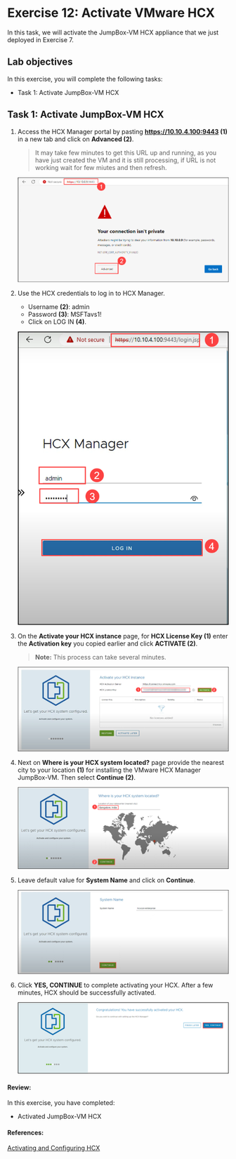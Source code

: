 # Exercise 12: Activate VMware HCX

In this task, we will activate the JumpBox-VM HCX appliance that we just deployed in Exercise 7.

## Lab objectives

In this exercise, you will complete the following tasks:

+ Task 1: Activate JumpBox-VM HCX

## Task 1: Activate JumpBox-VM HCX

1. Access the HCX Manager portal by pasting **https://10.10.4.100:9443 (1)** in a new tab and click on **Advanced (2)**.
   > It may take few minutes to get this URL up and running, as you have just created the VM and it is still processing, if URL is not working wait for few miutes and then refresh.
   
   ![](../Images/accessportal.png)

2. Use the HCX credentials to log in to HCX Manager.
   
   - Username **(2)**: admin
   - Password **(3)**: MSFTavs1!
   - Click on LOG IN **(4)**.

   ![](../Images/Mod2Task6Pic1.png)

3. On the **Activate your HCX instance** page, for **HCX License Key (1)** enter the **Activation key** you copied earlier and click **ACTIVATE (2)**.
 
    > **Note:** This process can take several minutes.
  
   ![](../Images/Mod2Task6Pic2.png)
   
4. Next on **Where is your HCX system located?** page provide the nearest city to your location **(1)** for installing the VMware HCX Manager JumpBox-VM. Then select **Continue (2)**.   

   ![](../Images/Mod2Task6Pic3.png)
   
5. Leave default value for **System Name** and click on **Continue**.

    ![](../Images/Mod2Task6Pic4.png)
    
6. Click **YES, CONTINUE** to complete activating your HCX. After a few minutes, HCX should be successfully activated.    

     ![](../Images/Mod2Task6Pic5.png)  


#### Review:

In this exercise, you have completed:

  - Activated JumpBox-VM HCX

#### References:
[Activating and Configuring HCX](https://docs.vmware.com/en/VMware-HCX/4.4/hcx-user-guide/GUID-CB8D13A2-D3E2-4B1E-A46A-0B662FEF4541.html)
